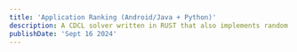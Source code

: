```yaml
---
title: 'Application Ranking (Android/Java + Python)'
description: A CDCL solver written in RUST that also implements random restarts, clause deletion and two watched literals
publishDate: 'Sept 16 2024'
---
```

